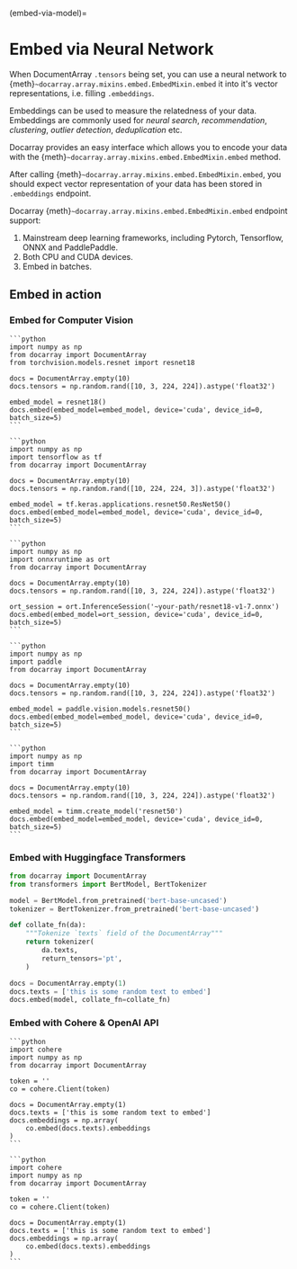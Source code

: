 (embed-via-model)=
# Embed via Neural Network

When DocumentArray `.tensors` being set,
you can use a neural network to {meth}`~docarray.array.mixins.embed.EmbedMixin.embed` it into it's vector representations,
i.e. filling `.embeddings`.

Embeddings can be used to measure the relatedness of your data.
Embeddings are commonly used for *neural search*, *recommendation*, *clustering*, *outlier detection*, *deduplication* etc.

Docarray provides an easy interface which allows you to encode your data with
the {meth}`~docarray.array.mixins.embed.EmbedMixin.embed` method.

After calling {meth}`~docarray.array.mixins.embed.EmbedMixin.embed`,
you should expect vector representation of your data has been stored in `.embeddings` endpoint.

Docarray {meth}`~docarray.array.mixins.embed.EmbedMixin.embed` endpoint support:

1. Mainstream deep learning frameworks, including Pytorch, Tensorflow, ONNX and PaddlePaddle.
2. Both CPU and CUDA devices.
3. Embed in batches.

## Embed in action

### Embed for Computer Vision

````{tab} Torchvision ResNet50
```python
import numpy as np
from docarray import DocumentArray
from torchvision.models.resnet import resnet18

docs = DocumentArray.empty(10)
docs.tensors = np.random.rand([10, 3, 224, 224]).astype('float32')

embed_model = resnet18()
docs.embed(embed_model=embed_model, device='cuda', device_id=0, batch_size=5)
```
````
````{tab} Tensorflow ResNet50
```python
import numpy as np
import tensorflow as tf
from docarray import DocumentArray

docs = DocumentArray.empty(10)
docs.tensors = np.random.rand([10, 224, 224, 3]).astype('float32')

embed_model = tf.keras.applications.resnet50.ResNet50()
docs.embed(embed_model=embed_model, device='cuda', device_id=0, batch_size=5)
```
````
````{tab} ONNX ResNet50
```python
import numpy as np
import onnxruntime as ort
from docarray import DocumentArray

docs = DocumentArray.empty(10)
docs.tensors = np.random.rand([10, 3, 224, 224]).astype('float32')

ort_session = ort.InferenceSession('~your-path/resnet18-v1-7.onnx')
docs.embed(embed_model=ort_session, device='cuda', device_id=0, batch_size=5)
```
````
````{tab} PaddlePaddle ResNet50
```python
import numpy as np
import paddle
from docarray import DocumentArray

docs = DocumentArray.empty(10)
docs.tensors = np.random.rand([10, 3, 224, 224]).astype('float32')

embed_model = paddle.vision.models.resnet50()
docs.embed(embed_model=embed_model, device='cuda', device_id=0, batch_size=5)
```
````
````{tab} Timm ResNet50
```python
import numpy as np
import timm
from docarray import DocumentArray

docs = DocumentArray.empty(10)
docs.tensors = np.random.rand([10, 3, 224, 224]).astype('float32')

embed_model = timm.create_model('resnet50')
docs.embed(embed_model=embed_model, device='cuda', device_id=0, batch_size=5)
```
````


### Embed with Huggingface Transformers

```python
from docarray import DocumentArray
from transformers import BertModel, BertTokenizer

model = BertModel.from_pretrained('bert-base-uncased')
tokenizer = BertTokenizer.from_pretrained('bert-base-uncased')

def collate_fn(da):
    """Tokenize `texts` field of the DocumentArray"""
    return tokenizer(
        da.texts,
        return_tensors='pt',
    )

docs = DocumentArray.empty(1)
docs.texts = ['this is some random text to embed']
docs.embed(model, collate_fn=collate_fn)
```

### Embed with Cohere & OpenAI API

````{tab} Cohere
```python
import cohere
import numpy as np
from docarray import DocumentArray

token = ''
co = cohere.Client(token)

docs = DocumentArray.empty(1)
docs.texts = ['this is some random text to embed']
docs.embeddings = np.array(
    co.embed(docs.texts).embeddings
)
```
````
````{tab} OpenAI
```python
import cohere
import numpy as np
from docarray import DocumentArray

token = ''
co = cohere.Client(token)

docs = DocumentArray.empty(1)
docs.texts = ['this is some random text to embed']
docs.embeddings = np.array(
    co.embed(docs.texts).embeddings
)
```
````
